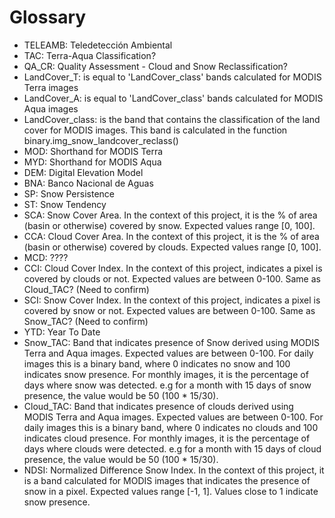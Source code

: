 # Glossary

* TELEAMB: Teledetección Ambiental
* TAC: Terra-Aqua Classification?
* QA_CR: Quality Assessment - Cloud and Snow Reclassification?
* LandCover_T: is equal to 'LandCover_class' bands calculated for MODIS Terra images
* LandCover_A: is equal to 'LandCover_class' bands calculated for MODIS Aqua images
* LandCover_class: is the band that contains the classification of the land cover for MODIS images. This band
is calculated in the function binary.img_snow_landcover_reclass()
* MOD: Shorthand for MODIS Terra
* MYD: Shorthand for MODIS Aqua
* DEM: Digital Elevation Model
* BNA: Banco Nacional de Aguas
* SP: Snow Persistence
* ST: Snow Tendency
* SCA: Snow Cover Area. In the context of this project, it is the % of area (basin or otherwise) covered by snow. Expected values range [0, 100].
* CCA: Cloud Cover Area. In the context of this project, it is the % of area (basin or otherwise) covered by clouds. Expected values range [0, 100].
* MCD: ????
* CCI: Cloud Cover Index. In the context of this project, indicates a pixel is covered by clouds or not. Expected values are between 0-100. Same as Cloud_TAC? (Need to confirm)
* SCI: Snow Cover Index. In the context of this project, indicates a pixel is covered by snow or not. Expected values are between 0-100. Same as Snow_TAC? (Need to confirm)
* YTD: Year To Date
* Snow_TAC: Band that indicates presence of Snow derived using MODIS Terra and Aqua images. Expected values are between 0-100. For daily images this is a binary band, where 0 indicates no snow and 100 indicates snow presence. For monthly images, it is the percentage of days where snow was detected. e.g for a month with 15 days of snow presence, the value would be 50 (100 * 15/30).
* Cloud_TAC: Band that indicates presence of clouds derived using MODIS Terra and Aqua images. Expected values are between 0-100. For daily images this is a binary band, where 0 indicates no clouds and 100 indicates cloud presence. For monthly images, it is the percentage of days where clouds were detected. e.g for a month with 15 days of cloud presence, the value would be 50 (100 * 15/30).
* NDSI: Normalized Difference Snow Index. In the context of this project, it is a band calculated for MODIS images that indicates the presence of snow in a pixel. Expected values range [-1, 1]. Values close to 1 indicate snow presence.
